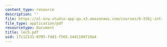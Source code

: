 ```yaml
---
content_type: resource
description: ''
file: https://ol-ocw-studio-app-qa.s3.amazonaws.com/courses/6-336j-introduction-to-numerical-simulation-sma-5211-fall-2003/17c121310705fdd3f5652441104719a4_lec5.pdf
file_type: application/pdf
resourcetype: Document
title: lec5.pdf
uid: 17c12131-0705-fdd3-f565-2441104719a4
---
```

